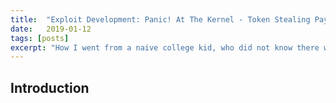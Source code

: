 ```yaml
---
title:  "Exploit Development: Panic! At The Kernel - Token Stealing Payloads Revisited on x64 and Bypassing SMEP"
date:   2019-01-12
tags: [posts]
excerpt: "How I went from a naive college kid, who did not know there was more than one distribution of Linux, to an OSCP in less than a year- and debunking the stigma of OSCP."
---
```

Introduction
---
